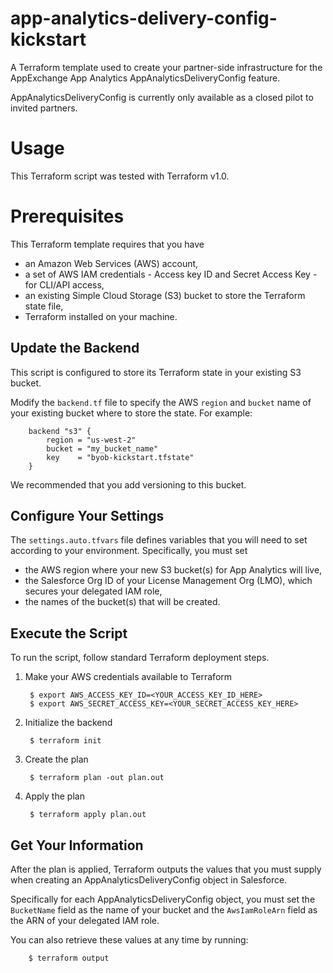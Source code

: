 # app-analytics-delivery-config-kickstart
A Terraform template used to create your partner-side infrastructure for the AppExchange App Analytics AppAnalyticsDeliveryConfig feature.

AppAnalyticsDeliveryConfig is currently only available as a closed pilot to invited partners.

# Usage
This Terraform script was tested with Terraform v1.0.

# Prerequisites
This Terraform template requires that you have
* an Amazon Web Services (AWS) account,
* a set of AWS IAM credentials - Access key ID and Secret Access Key - for CLI/API access,
* an existing Simple Cloud Storage (S3) bucket to store the Terraform state file,
* Terraform installed on your machine.

## Update the Backend
This script is configured to store its Terraform state in your existing S3 bucket. 

Modify the `backend.tf` file to specify the AWS `region` and `bucket` name of your existing bucket where to store the state. For example:

        backend "s3" {
            region = "us-west-2"
            bucket = "my_bucket_name"
            key    = "byob-kickstart.tfstate"
        } 

We recommended that you add versioning to this bucket.

## Configure Your Settings
The `settings.auto.tfvars` file defines variables that you will need to set according to your environment. Specifically, you must set
* the AWS region where your new S3 bucket(s) for App Analytics will live,
* the Salesforce Org ID of your License Management Org (LMO), which secures your delegated IAM role,
* the names of the bucket(s) that will be created.

## Execute the Script
To run the script, follow standard Terraform deployment steps.

1. Make your AWS credentials available to Terraform

        $ export AWS_ACCESS_KEY_ID=<YOUR_ACCESS_KEY_ID_HERE>
        $ export AWS_SECRET_ACCESS_KEY=<YOUR_SECRET_ACCESS_KEY_HERE>

2. Initialize the backend

        $ terraform init

3. Create the plan

        $ terraform plan -out plan.out

4. Apply the plan

        $ terraform apply plan.out

## Get Your Information
After the plan is applied, Terraform outputs the values that you must supply when creating an AppAnalyticsDeliveryConfig object in Salesforce.

Specifically for each AppAnalyticsDeliveryConfig object, you must set the `BucketName` field as the name of your bucket and the `AwsIamRoleArn` field as the ARN of your delegated IAM role.

You can also retrieve these values at any time by running:

        $ terraform output
